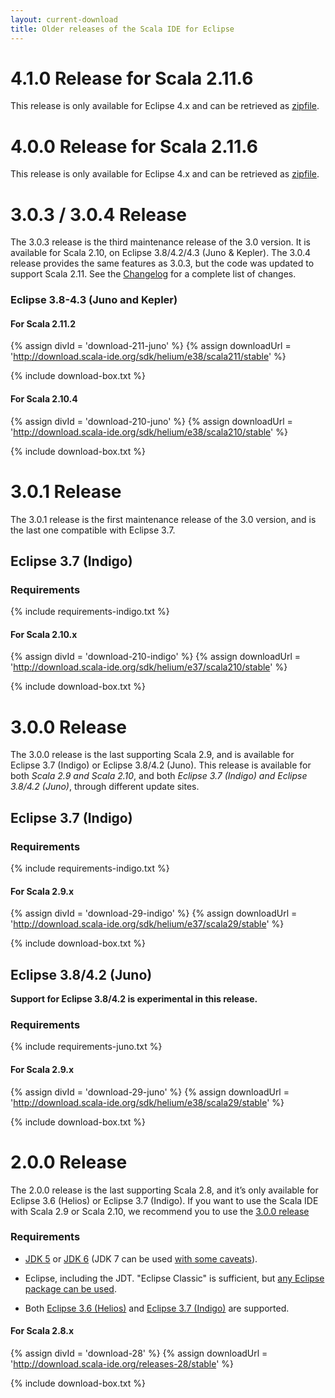 ```yaml
---
layout: current-download
title: Older releases of the Scala IDE for Eclipse
---
```


# 4.1.0 Release for Scala 2.11.6

This release is only available for Eclipse 4.x and can be retrieved as [zipfile][410_2116_zip].

# 4.0.0 Release for Scala 2.11.6

This release is only available for Eclipse 4.x and can be retrieved as [zipfile][400_2116_zip].

# 3.0.3 / 3.0.4 Release

The 3.0.3 release is the third maintenance release of the 3.0 version. It is available
for Scala 2.10, on Eclipse 3.8/4.2/4.3 (Juno & Kepler). The 3.0.4 release provides the same features as 3.0.3, but the code was updated to support Scala
2.11. See the [Changelog][clog] for a complete list of changes.

### Eclipse 3.8-4.3 (Juno and Kepler)

#### For Scala 2.11.2

{% assign divId = 'download-211-juno' %}
{% assign downloadUrl = 'http://download.scala-ide.org/sdk/helium/e38/scala211/stable' %}

{% include download-box.txt %}

#### For Scala 2.10.4

{% assign divId = 'download-210-juno' %}
{% assign downloadUrl = 'http://download.scala-ide.org/sdk/helium/e38/scala210/stable' %}

{% include download-box.txt %}

# 3.0.1 Release

The 3.0.1 release is the first maintenance release of the 3.0 version, and is the last one
compatible with Eclipse 3.7.

## Eclipse 3.7 (Indigo)

### Requirements
{% include requirements-indigo.txt %}

#### For Scala 2.10.x
{% assign divId = 'download-210-indigo' %}
{% assign downloadUrl = 'http://download.scala-ide.org/sdk/helium/e37/scala210/stable' %}

{% include download-box.txt %}


# 3.0.0 Release

The 3.0.0 release is the last supporting Scala 2.9, and is available for Eclipse 3.7 (Indigo)
or Eclipse 3.8/4.2 (Juno).
This release is available for both *Scala 2.9 and Scala 2.10*,
and both *Eclipse 3.7 (Indigo) and Eclipse 3.8/4.2 (Juno)*, through different update sites.

## Eclipse 3.7 (Indigo)

### Requirements
{% include requirements-indigo.txt %}

#### For Scala 2.9.x

{% assign divId = 'download-29-indigo' %}
{% assign downloadUrl = 'http://download.scala-ide.org/sdk/helium/e37/scala29/stable' %}

{% include download-box.txt %}

## Eclipse 3.8/4.2 (Juno)

**Support for Eclipse 3.8/4.2 is experimental in this release.**

### Requirements
{% include requirements-juno.txt %}

#### For Scala 2.9.x

{% assign divId = 'download-29-juno' %}
{% assign downloadUrl = 'http://download.scala-ide.org/sdk/helium/e38/scala29/stable' %}

{% include download-box.txt %}

# 2.0.0 Release

The 2.0.0 release is the last supporting Scala 2.8, and it’s only available for Eclipse
3.6 (Helios) or Eclipse 3.7 (Indigo). If you want to use the Scala IDE with Scala 2.9 or
Scala 2.10, we recommend you to use the [3.0.0 release](#300_release)

### Requirements
* [JDK 5][jdk5] or [JDK 6][jdk6] (JDK 7 can be used [with some caveats][ide-java7]).

* Eclipse, including the JDT. "Eclipse Classic" is sufficient, but [any Eclipse package can be used][eclipse-package-to-use].

* Both [Eclipse 3.6 (Helios)][eclipse-helios] and [Eclipse 3.7 (Indigo)][eclipse-indigo] are supported.

[jdk5]: http://www.oracle.com/technetwork/java/javasebusiness/downloads/java-archive-downloads-javase5-419410.html
[jdk6]: http://www.oracle.com/technetwork/java/javasebusiness/downloads/java-archive-downloads-javase6-419409.html
[ide-java7]: /blog/java-7.html
[eclipse-package-to-use]: http://scala-ide.org/docs/current-user-doc/faq/index.html#what-eclipse-package-should-i-use
[eclipse-helios]: http://www.eclipse.org/downloads/packages/release/helios/sr2
[eclipse-indigo]: http://www.eclipse.org/downloads/packages/release/indigo/sr2
[clog]: http://scala-ide.org/docs/changelog.html
[400_2116_zip]: http://download.scala-ide.org/sdk/lithium/e44/scala211/stable/site_assembly-20150305-1905.zip
[410_2116_zip]: http://download.scala-ide.org/sdk/lithium/e44/scala211/stable/site_assembly-20150525-1654.zip

#### For Scala 2.8.x

{% assign divId = 'download-28' %}
{% assign downloadUrl = 'http://download.scala-ide.org/releases-28/stable' %}

{% include download-box.txt %}
